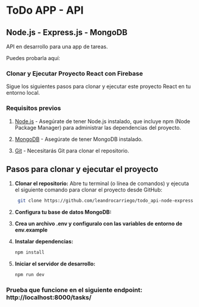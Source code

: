 # ToDo APP - API
## Node.js - Express.js - MongoDB

API en desarrollo para una app de tareas.

Puedes probarla aquí:


### Clonar y Ejecutar Proyecto React con Firebase

Sigue los siguientes pasos para clonar y ejecutar este proyecto React en tu entorno local.

### Requisitos previos

1. [Node.js](https://nodejs.org) - Asegúrate de tener Node.js instalado, que incluye npm (Node Package Manager) para administrar las dependencias del proyecto.
   
2. [MongoDB](https://nodejs.org) - Asegúrate de tener MongoDB instalado.

3. [Git](https://git-scm.com/) - Necesitarás Git para clonar el repositorio.

## Pasos para clonar y ejecutar el proyecto

1. **Clonar el repositorio:**
   Abre tu terminal (o línea de comandos) y ejecuta el siguiente comando para clonar el proyecto desde GitHub:

   ```bash data-copyable
    git clone https://github.com/leandrocarriego/todo_api-node-express-mongodb.git

2. **Configura tu base de datos MongoDB:**

3. **Crea un archivo .env y configuralo con las variables de entorno de env.example**

4. **Instalar dependencias:**
    
    ```bash data-copyable
    npm install

5. **Iniciar el servidor de desarrollo:**

    ```bash data-copyable
    npm run dev   

### Prueba que funcione en el siguiente endpoint: http://localhost:8000/tasks/
